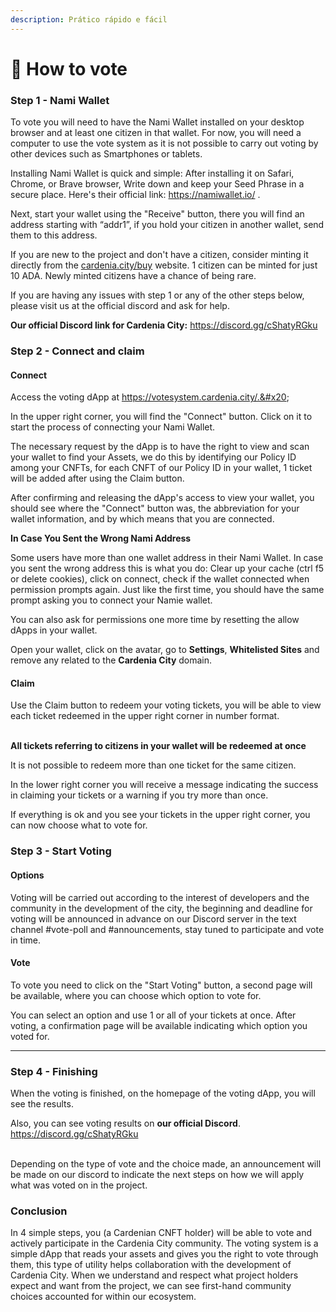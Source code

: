 ```yaml
---
description: Prático rápido e fácil
---
```


# 📑 How to vote

### Step 1 - Nami Wallet

To vote you will need to have the Nami Wallet installed on your desktop browser and at least one citizen in that wallet. For now, you will need a computer to use the vote system as it is not possible to carry out voting by other devices such as Smartphones or tablets.

Installing Nami Wallet is quick and simple: After installing it on Safari, Chrome, or Brave browser, Write down and keep your Seed Phrase in a secure place. Here's their official link: https://namiwallet.io/ .

Next, start your wallet using the "Receive" button, there you will find an address starting with “addr1”, if you hold your citizen in another wallet, send them to this address.

If you are new to the project and don't have a citizen, consider minting it directly from the [cardenia.city/buy](https://cardenia.city/buy) website. 1 citizen can be minted for just 10 ADA. Newly minted citizens have a chance of being rare.

If you are having any issues with step 1 or any of the other steps below, please visit us at the official discord and ask for help.&#x20;

**Our official Discord link for Cardenia City:** https://discord.gg/cShatyRGku

### Step 2 - Connect and claim

#### Connect

Access the voting dApp at https://votesystem.cardenia.city/.&#x20;

In the upper right corner, you will find the "Connect" button. Click on it to start the process of connecting your Nami Wallet.&#x20;

The necessary request by the dApp is to have the right to view and scan your wallet to find your Assets, we do this by identifying our Policy ID among your CNFTs, for each CNFT of our Policy ID in your wallet, 1 ticket will be added after using the Claim button.

After confirming and releasing the dApp's access to view your wallet, you should see where the "Connect" button was, the abbreviation for your wallet information, and by which means that you are connected.

**In Case You Sent the Wrong Nami Address**

Some users have more than one wallet address in their Nami Wallet. In case you sent the wrong address this is what you do: Clear up your cache (ctrl f5 or delete cookies), click on connect, check if the wallet connected when permission prompts again. Just like the first time,  you should have the same prompt asking you to connect your Namie wallet.  

You can also ask for permissions one more time by resetting the allow dApps in your wallet.

Open your wallet, click on the avatar, go to **Settings**, **Whitelisted Sites** and remove any related to the **Cardenia City** domain.

#### Claim

Use the Claim button to redeem your voting tickets, you will be able to view each ticket redeemed in the upper right corner in number format.

\
**All tickets referring to citizens in your wallet will be redeemed at once**&#x20;

It is not possible to redeem more than one ticket for the same citizen.

In the lower right corner you will receive a message indicating the success in claiming your tickets or a warning if you try more than once.

If everything is ok and you see your tickets in the upper right corner, you can now choose what to vote for.

### Step 3 - Start Voting

#### Options

Voting will be carried out according to the interest of developers and the community in the development of the city, the beginning and deadline for voting will be announced in advance on our Discord server in the text channel #vote-poll and #announcements, stay tuned to participate and vote in time.

#### Vote

To vote you need to click on the "Start Voting" button, a second page will be available, where you can choose which option to vote for.&#x20;

You can select an option and use 1 or all of your tickets at once. After voting, a confirmation page will be available indicating which option you voted for.

****

### Step 4 - Finishing

When the voting is finished, on the homepage of the voting dApp, you will see the results.

&#x20;Also, you can see voting results on **our official Discord**. https://discord.gg/cShatyRGku

\
Depending on the type of vote and the choice made, an announcement will be made on our discord to indicate the next steps on how we will apply what was voted on in the project.

### Conclusion

In 4 simple steps, you (a Cardenian CNFT holder) will be able to vote and actively participate in the Cardenia City community. The voting system is a simple dApp that reads your assets and gives you the right to vote through them, this type of utility helps collaboration with the development of Cardenia City. When we understand and respect what project holders expect and want from the project, we can see first-hand community choices accounted for within our ecosystem.
